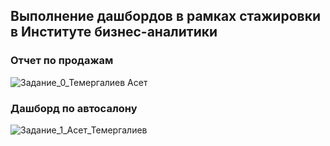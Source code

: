 ## Выполнение дашбордов в рамках стажировки в Институте бизнес-аналитики

### Отчет по продажам

![Задание_0_Темергалиев Асет](https://user-images.githubusercontent.com/67522200/140559640-eecf0356-bc97-4c5c-a4f1-d6f44fa1be26.jpg)

### Дашборд по автосалону

![Задание_1_Асет_Темергалиев](https://user-images.githubusercontent.com/67522200/140559687-dca41ad4-8aa9-4f02-b0f3-c094547401e9.jpg)



